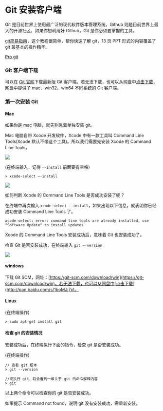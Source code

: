 ﻿# Git 安装客户端

Git 是目前世界上使用最广泛的现代软件版本管理系统，Github 则是目前世界上最大的开源社区，如果你想利用好 Github，Git 是你必须要掌握的工具。

[git简易指南](http://rogerdudler.github.io/git-guide/index.zh.html)，这个教程很简单，帮你快速了解 git，13 页 PPT 形式的内容覆盖了 git 最基本的操作精华。

[Pro git](http://iissnan.com/progit/)

### Git 客户端下载

可以在 [Git 官网](https://git-scm.com/downloads)下载最新版 Git 客户端。若无法下载，也可以从网盘中[点击下载](http://pan.baidu.com/s/1boMJj7x)，网盘中提供了 mac、win32、win64 不同系统的 Git 客户端。

### 第一次安装 Git

#### Mac

如果你是 mac 电脑，就先别急着单独安装 git。

Mac 电脑自带 Xcode 开发软件，Xcode 中有一款工具叫 Command Line Tools(Xcode 默认不带这个工具)。所以我们需要先安装 Xcode 的 Command Line Tools。

![](https://raw.githubusercontent.com/wiki/xugy0926/getting-started-with-javascript/terminal.png)

(在终端输入，记得 `--install` 前面要有空格)

```shell
> xcode-select —-install
```

![](https://raw.githubusercontent.com/wiki/xugy0926/getting-started-with-javascript/xcode-select-install.png)

如何判断 Xcode 的 Command Line Tools 是否成功安装了呢？

在终端中再次输入 `xcode-select —-install`，如果出现以下信息，就表明你已经成功安装 Command Line Tools 了。

```shell
xcode-select: error: command line tools are already installed, use "Software Update" to install updates
```

Xcode 的 Command Line Tools 安装成功后，意味着 Git 也安装成功了。

检查 Git 是否安装成功，在终端输入 `git —-version`

![](https://raw.githubusercontent.com/wiki/xugy0926/getting-started-with-javascript/git-check.png)

#### windows

下载 Git SCM，网址：[https://git-scm.com/download/win](https://git-scm.com/download/win)。若无法下载，也可以从网盘中[点击下载](http://pan.baidu.com/s/1boMJj7x)。

#### Linux

(在终端操作)

```shell
> sudo apt-get install git
```

#### 检查 git 的安装情况

安装成功后，在终端执行下面的指令，检查 git 是否安装成功。

(在终端操作)

```shell
// 查看 git 版本
> git --version

//或执行 git，将会看到一堆关于 git 的命令解释内容
> git
```

以上两个命令可以检查你的 git 是否安装成功。

如果提示 Command not found，说明 git 没有安装成功，需重新安装。


